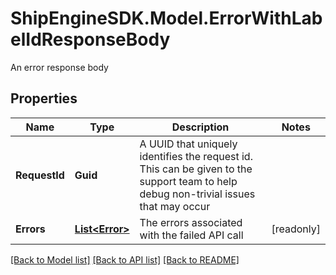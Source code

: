 # ShipEngineSDK.Model.ErrorWithLabelIdResponseBody
An error response body

## Properties

Name | Type | Description | Notes
------------ | ------------- | ------------- | -------------
**RequestId** | **Guid** | A UUID that uniquely identifies the request id. This can be given to the support team to help debug non-trivial issues that may occur  | 
**Errors** | [**List&lt;Error&gt;**](Error.md) | The errors associated with the failed API call | [readonly] 

[[Back to Model list]](../README.md#documentation-for-models) [[Back to API list]](../README.md#documentation-for-api-endpoints) [[Back to README]](../README.md)

